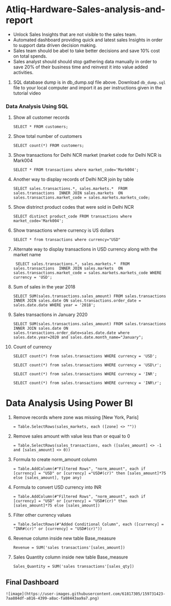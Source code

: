 # Atliq-Hardware-Sales-analysis-and-report

* Unlock Sales Insights that are not visible to the sales team. 
* Automated dashboard providing quick and latest sales Insights in order to support data driven decision making. 
* Sales team should be abel to take better decisions and save 10% cost on total spends. 
* Sales analyst should should stop gathering data manually in order to save 20% of their business time and reinvest it into value added activities.


1. SQL database dump is in db_dump.sql file above. Download `db_dump.sql` file to your local computer and import it as per instructions given in the tutorial video

### Data Analysis Using SQL

1. Show all customer records

    `SELECT * FROM customers;`

1. Show total number of customers

    `SELECT count(*) FROM customers;`

1. Show transactions for Delhi NCR market (market code for Delhi NCR is Mark004 

    `SELECT * FROM transactions where market_code='Mark004';`

1. Another way to display records of Delhi NCR join by table

    `SELECT sales.transactions.*, sales.markets.* 
    FROM sales.transactions 
    INNER JOIN sales.markets 
    ON sales.transactions.market_code = sales.markets.markets_code;`

1. Show distrinct product codes that were sold in Delhi NCR

    `SELECT distinct product_code FROM transactions where market_code='Mark004';`

1. Show transactions where currency is US dollars

    `SELECT * from transactions where currency="USD"`

1. Alternate way to display transactions in USD currency along with the market  name 

    ` SELECT sales.transactions.*, sales.markets.* 
    FROM sales.transactions 
    INNER JOIN sales.markets 
    ON sales.transactions.market_code = sales.markets.markets_code
    WHERE currency = 'USD';`

1. Sum of sales in the year 2018

    `SELECT SUM(sales.transactions.sales_amount)
    FROM sales.transactions 
    INNER JOIN
    sales.date
    ON sales.transactions.order_date = sales.date.date
    WHERE year = '2018';`

1. Sales transactions in January 2020

    `SELECT SUM(sales.transactions.sales_amount) FROM sales.transactions 
    INNER JOIN sales.date ON sales.transactions.order_date=sales.date.date
    where sales.date.year=2020 and sales.date.month_name="January";`

1. Count of currency 

    `SELECT count(*) from sales.transactions WHERE currency = 'USD';`
    
     `SELECT count(*) from sales.transactions WHERE currency = 'USD\r';`
     
     `SELECT count(*) from sales.transactions WHERE currency = 'INR';`
     
     `SELECT count(*) from sales.transactions WHERE currency = 'INR\r';`



    
# Data Analysis Using Power BI


1.  Remove records where zone was missing [New York, Paris]

    `= Table.SelectRows(sales_markets, each ([zone] <> ""))`


1. Remove sales amount with value less than or equal to 0

    `= Table.SelectRows(sales_transactions, each ([sales_amount] <> -1 and [sales_amount] <> 0))`


1. Formula to create norm_amount column

    `= Table.AddColumn(#"Filtered Rows", "norm_amount", each if [currency] = "USD" or [currency] ="USD#(cr)" then [sales_amount]*75 else [sales_amount], type any)`


1. Formula to convert USD currency into INR

    `= Table.AddColumn(#"Filtered Rows", "norm_amount", each if [currency] = "USD" or [currency] = "USD#(cr)" then [sales_amount]*75 else [sales_amount])`


1. Filter other currency values

    `= Table.SelectRows(#"Added Conditional Column", each ([currency] = "INR#(cr)" or [currency] = "USD#(cr)"))`


1. Revenue column inside new table  Base_measure 

    `Revenue = SUM('sales transactions'[sales_amount])`

1. Sales Quantity column inside new table  Base_measure

    `Sales_Quantity = SUM('sales transactions'[sales_qty])`
    
    
 ## Final Dashboard 
    ![image](https://user-images.githubusercontent.com/61817305/159731423-7aa884df-a816-4399-a8ac-fa88443aa9a7.png)

